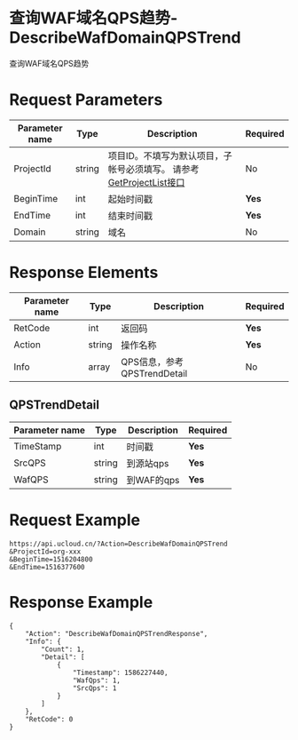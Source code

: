# 查询WAF域名QPS趋势-DescribeWafDomainQPSTrend

查询WAF域名QPS趋势

# Request Parameters
|Parameter name|Type|Description|Required|
|---|---|---|---|
|ProjectId|string|项目ID。不填写为默认项目，子帐号必须填写。 请参考[GetProjectList接口](api/summary/get_project_list)|No|
|BeginTime|int|起始时间戳|**Yes**|
|EndTime|int|结束时间戳|**Yes**|
|Domain|string|域名|No|

# Response Elements
|Parameter name|Type|Description|Required|
|---|---|---|---|
|RetCode|int|返回码|**Yes**|
|Action|string|操作名称|**Yes**|
|Info|array|QPS信息，参考QPSTrendDetail|No|

## QPSTrendDetail
|Parameter name|Type|Description|Required|
|---|---|---|---|
|TimeStamp|int|时间戳|**Yes**|
|SrcQPS|string|到源站qps|**Yes**|
|WafQPS|string|到WAF的qps|**Yes**|

# Request Example
```
https://api.ucloud.cn/?Action=DescribeWafDomainQPSTrend
&ProjectId=org-xxx
&BeginTime=1516204800
&EndTime=1516377600
```

# Response Example
```
{
    "Action": "DescribeWafDomainQPSTrendResponse", 
    "Info": {
        "Count": 1, 
        "Detail": [
            {
                "Timestamp": 1586227440, 
                "WafQps": 1, 
                "SrcQps": 1
            }
        ]
    }, 
    "RetCode": 0
}
```

